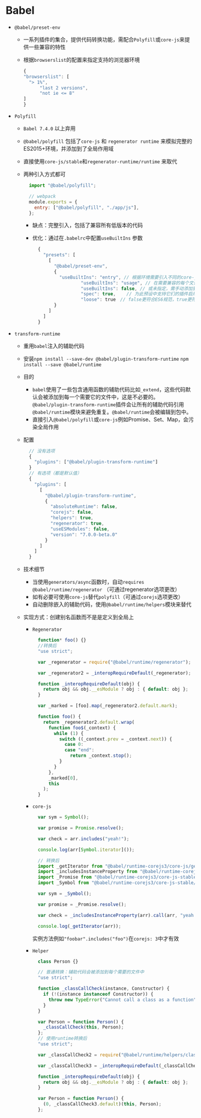 # Babel

* `@babel/preset-env`
  * 一系列插件的集合，提供代码转换功能，需配合`Polyfill`或`core-js`来提供一些兼容的特性
  * 根据`browserslist`的配置来指定支持的浏览器环境

    ```javascript
    {
    "browserslist": [
      "> 1%", 
          "last 2 versions", 
          "not ie <= 8"
    ]
    }
    ```
* `Polyfill`
  * `Babel 7.4.0` 以上弃用
  * `@babel/polyfill` 包括了`core-js` 和 `regenerator runtime` 来模拟完整的ES2015+环境，并添加到了全局作用域
  * 直接使用`core-js/stable`和`regenerator-runtime/runtime` 来取代
  * 两种引入方式都可

    ```jsx
      import "@babel/polyfill";
    ```

    ```jsx
      // webpack
      module.exports = {
        entry: ["@babel/polyfill", "./app/js"],
      };
    ```

    * 缺点：完整引入，包括了兼容所有低版本的代码
    * 优化：通过在`.babelrc`中配置`useBuiltIns` 参数

      ```javascript
        {
          "presets": [
            [
              "@babel/preset-env",
              {
                "useBuiltIns": "entry", // 根据环境需要引入不同的core-js(target参数可指定环境)，需手动提前引入@babel/polyfill或core-js
                        "useBuiltIns": "usage", // 在需要兼容的每个文件中引入需要的补丁（一个bunlder只会加载一次相同的补丁），无需手动引入
                        "useBuiltIns": false, // 或未指定，需手动添加到webpack entry数组中
                        "spec": true,    // 为此预设中支持它们的插件启用更多符合规范但可能较慢的转换。不常用        
                        "loose": true　// false更符合ES6规范，true更符合ES5风格，速度快兼容性好
              }
            ]
          ]
        }
      ```
* `transform-runtime`
  * 重用`babel`注入的辅助代码
  * 安装`npm install --save-dev @babel/plugin-transform-runtime` `npm install --save @babel/runtime`
  * 目的
    * `babel`使用了一些包含通用函数的辅助代码比如`_extend`，这些代码默认会被添加到每一个需要它的文件中，这是不必要的。`@babel/plugin-transform-runtime`插件会让所有的辅助代码引用`@babel/runtime`模块来避免重复。`@babel/runtime`会被编辑到包中。
    * 直接引入`@babel/polyfill`或`core-js`例如Promise、Set、Map，会污染全局作用
  * 配置

    ```jsx
      // 没有选项
      {
        "plugins": ["@babel/plugin-transform-runtime"]
      }
      // 有选项（都是默认值）
      {
        "plugins": [
          [
            "@babel/plugin-transform-runtime",
            {
              "absoluteRuntime": false,
              "corejs": false,
              "helpers": true,
              "regenerator": true,
              "useESModules": false,
              "version": "7.0.0-beta.0"
            }
          ]
        ]
      }
    ```

  * 技术细节
    * 当使用`generators/async`函数时，自动`requires @babel/runtime/regenerator` （可通过regenerator选项更改）
    * 如有必要可使用`core-js`替代`polyfill`（可通过`corejs`选项更改）
    * 自动删除嵌入的辅助代码，使用`@babel/runtime/helpers`模块来替代
  * 实现方式：创建别名函数而不是是定义到全局上
    * `Regenerator`

      ```jsx
        function* foo() {}
        //转换后
        "use strict";

        var _regenerator = require("@babel/runtime/regenerator");

        var _regenerator2 = _interopRequireDefault(_regenerator);

        function _interopRequireDefault(obj) {
          return obj && obj.__esModule ? obj : { default: obj };
        }

        var _marked = [foo].map(_regenerator2.default.mark);

        function foo() {
          return _regenerator2.default.wrap(
            function foo$(_context) {
              while (1) {
                switch ((_context.prev = _context.next)) {
                  case 0:
                  case "end":
                    return _context.stop();
                }
              }
            },
            _marked[0],
            this
          );
        }
      ```

    * `core-js`

      ```jsx
        var sym = Symbol();

        var promise = Promise.resolve();

        var check = arr.includes("yeah!");

        console.log(arr[Symbol.iterator]());

        // 转换后
        import _getIterator from "@babel/runtime-corejs3/core-js/get-iterator";
        import _includesInstanceProperty from "@babel/runtime-corejs3/core-js-stable/instance/includes";
        import _Promise from "@babel/runtime-corejs3/core-js-stable/promise";
        import _Symbol from "@babel/runtime-corejs3/core-js-stable/symbol";

        var sym = _Symbol();

        var promise = _Promise.resolve();

        var check = _includesInstanceProperty(arr).call(arr, "yeah!");

        console.log(_getIterator(arr));
      ```

      实例方法例如`"foobar".includes("foo")`在`corejs: 3`中才有效

    * `Helper`

      ```jsx
        class Person {}

        // 普通转换：辅助代码会被添加到每个需要的文件中
        "use strict";

        function _classCallCheck(instance, Constructor) {
          if (!(instance instanceof Constructor)) {
            throw new TypeError("Cannot call a class as a function");
          }
        }

        var Person = function Person() {
          _classCallCheck(this, Person);
        };
        // 使用runtime转换后
        "use strict";

        var _classCallCheck2 = require("@babel/runtime/helpers/classCallCheck");

        var _classCallCheck3 = _interopRequireDefault(_classCallCheck2);

        function _interopRequireDefault(obj) {
          return obj && obj.__esModule ? obj : { default: obj };
        }

        var Person = function Person() {
          (0, _classCallCheck3.default)(this, Person);
        };
      ```

